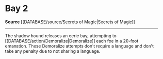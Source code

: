 ﻿---
actions: '[two-actions]'
cost: null
element: null
frequency: null
id: '776'
name: Bay
rarity: Common
requirement: null
rus_type_level: null
school: null
source: '[[DATABASE/source/Secrets of Magic|Secrets of Magic]]'
trait: null
trigger: null
type: Action

---
# Bay <span class="action-icon">2</span>

**Source** [[DATABASE/source/Secrets of Magic|Secrets of Magic]]

---
The shadow hound releases an eerie bay, attempting to [[DATABASE/action/Demoralize|Demoralize]] each foe in a 20-foot emanation. These Demoralize attempts don't require a language and don't take any penalty due to not sharing a language.